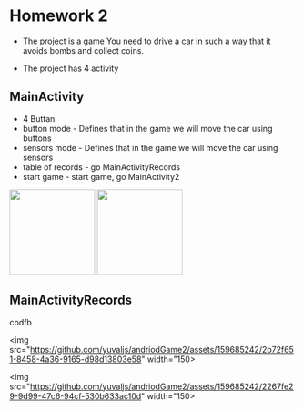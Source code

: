
#    Homework 2

- The project is a game You need to drive a car in such a way that it avoids bombs and collect coins.


- The project has 4 activity


## MainActivity
- 4 Buttan:
- button mode - Defines that in the game we will move the car using buttons
- sensors mode - Defines that in the game we will move the car using sensors
- table of records - go MainActivityRecords
- start game - start game, go MainActivity2

<img src="https://github.com/yuvaljs/andriodGame2/assets/159685242/1a597b7a-e519-4569-95a8-fae9e1c3cee8" width="150">
<img src="https://github.com/yuvaljs/andriodGame2/assets/159685242/4de85d69-dd37-40c5-b6f9-e2688f96e4bd" width="150">



## MainActivityRecords


cbdfb

<img src="https://github.com/yuvaljs/andriodGame2/assets/159685242/2b72f651-8458-4a36-9165-d98d13803e58" width="150>



<img src="https://github.com/yuvaljs/andriodGame2/assets/159685242/2267fe29-9d99-47c6-94cf-530b633ac10d" width="150>


   
   
